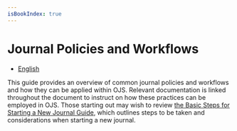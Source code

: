 ```yaml
---
isBookIndex: true
---
```

# Journal Policies and Workflows

* [English](./en)

This guide provides an overview of common journal policies and workflows and how they can be applied within OJS. Relevant documentation is linked throughout the document to instruct on how these practices can be employed in OJS. Those starting out may wish to review [the Basic Steps for Starting a New Journal Guide](/starting-a-journal/), which outlines steps to be taken and considerations when starting a new journal.

